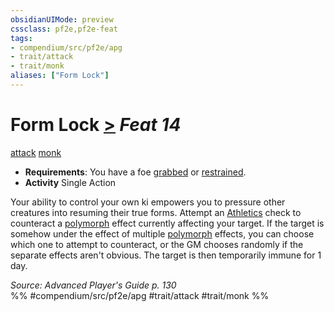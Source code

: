 ```yaml
---
obsidianUIMode: preview
cssclass: pf2e,pf2e-feat
tags:
- compendium/src/pf2e/apg
- trait/attack
- trait/monk
aliases: ["Form Lock"]
---
```

# Form Lock  [>](../../Rules/core-rulebook/chapter-9-playing-the-game.md#Actions "Single Action") *Feat 14*  
[attack](../../Rules/traits/attack.md)  [monk](../../Rules/traits/monk.md)  

- **Requirements**: You have a foe [grabbed](../../Rules/conditions.md#Grabbed) or [restrained](../../Rules/conditions.md#Restrained).
- **Activity** Single Action

Your ability to control your own ki empowers you to pressure other creatures into resuming their true forms. Attempt an [Athletics](../skills.md#Athletics) check to counteract a [polymorph](../../Rules/traits/polymorph.md) effect currently affecting your target. If the target is somehow under the effect of multiple [polymorph](../../Rules/traits/polymorph.md) effects, you can choose which one to attempt to counteract, or the GM chooses randomly if the separate effects aren't obvious. The target is then temporarily immune for 1 day.

*Source: Advanced Player's Guide p. 130*  
%% #compendium/src/pf2e/apg #trait/attack #trait/monk %%